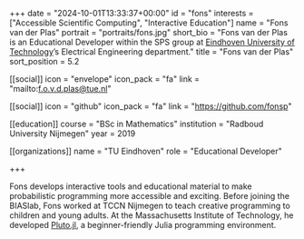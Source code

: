 +++
date = "2024-10-01T13:33:37+00:00"
id = "fons"
interests = ["Accessible Scientific Computing", "Interactive Education"]
name = "Fons van der Plas"
portrait = "portraits/fons.jpg"
short_bio = "Fons van der Plas is an Educational Developer within the SPS group at [Eindhoven University of Technology](https://www.tue.nl/en/)’s Electrical Engineering department."
title = "Fons van der Plas"
sort_position = 5.2

[[social]]
    icon = "envelope"
    icon_pack = "fa"
    link = "mailto:f.o.v.d.plas@tue.nl"

[[social]]
    icon = "github"
    icon_pack = "fa"
    link = "https://github.com/fonsp"

[[education]]
    course = "BSc in Mathematics"
    institution = "Radboud University Nijmegen"
    year = 2019

[[organizations]]
    name = "TU Eindhoven"
    role = "Educational Developer"

+++

Fons develops interactive tools and educational material to make probabilistic programming more accessible and exciting.
Before joining the BIASlab, Fons worked at TCCN Nijmegen to teach creative programming to children and young adults.
At the Massachusetts Institute of Technology, he developed [Pluto.jl](https://plutojl.org/), a beginner-friendly Julia programming environment.
